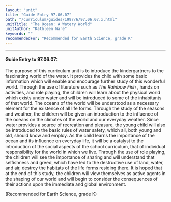 ```yaml
---
layout: "unit"
title: "Guide Entry 97.06.07"
path: "/curriculum/guides/1997/6/97.06.07.x.html"
unitTitle: "The Ocean: A Watery World"
unitAuthor: "Kathleen Ware"
keywords: ""
recommendedFor: "Recommended for Earth Science, grade K"
---
```

<body>
<hr/>
 <h4>
  Guide Entry to 97.06.07:
 </h4>
 The purpose of this curriculum unit is to introduce the kindergartners to the fascinating world of the water. It provides the child with some basic information which will enable and encourage further study of this wonderful world. Through the use of literature such as
 <i>
  The Rainbow Fish
 </i>
 , hands on activities, and role playing, the children will learn about the physical world which exists under water and will be introduced to some of the inhabitants of that world. The oceans of the world will be understood as a necessary element for the existence of all life forms. Through the study of the seasons and weather, the children will be given an introduction to the influence of the oceans on the climates of the world and our everyday weather. Since water provides a source of recreation and pleasure, the young child will also be introduced to the basic rules of water safety, which all, both young and old, should know and employ. As the child learns the importance of the ocean and its influence on everyday life, it will be a catalyst to the introduction of the social aspects of the school curriculum, that of individual responsibility for the world in which we live. Through the use of role playing, the children will see the importance of sharing and will understand that selfishness and greed, which have led to the destructive use of land, water, and air, destroy the habitats of the life forms residing there. It is hoped that at the end of this study, the children will view themselves as active agents in the shaping of our world and will begin to consider the consequences of their actions upon the immediate and global environment.
 <p>
  (Recommended for Earth Science, grade K)
 </p>

</body>